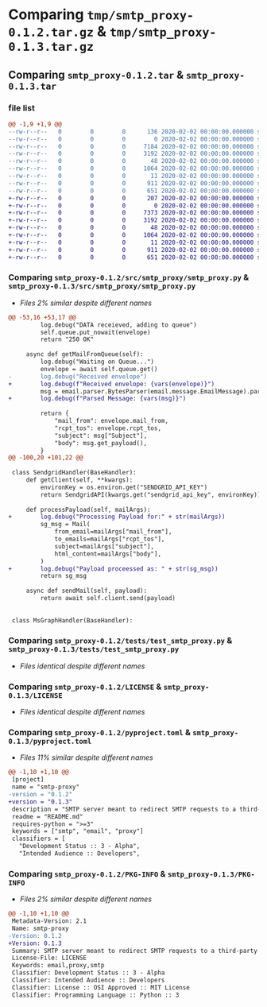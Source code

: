 # Comparing `tmp/smtp_proxy-0.1.2.tar.gz` & `tmp/smtp_proxy-0.1.3.tar.gz`

## Comparing `smtp_proxy-0.1.2.tar` & `smtp_proxy-0.1.3.tar`

### file list

```diff
@@ -1,9 +1,9 @@
--rw-r--r--   0        0        0      136 2020-02-02 00:00:00.000000 smtp_proxy-0.1.2/CHANGES.rst
--rw-r--r--   0        0        0        0 2020-02-02 00:00:00.000000 smtp_proxy-0.1.2/src/smtp_proxy/__init__.py
--rw-r--r--   0        0        0     7184 2020-02-02 00:00:00.000000 smtp_proxy-0.1.2/src/smtp_proxy/smtp_proxy.py
--rw-r--r--   0        0        0     3192 2020-02-02 00:00:00.000000 smtp_proxy-0.1.2/tests/test_smtp_proxy.py
--rw-r--r--   0        0        0       48 2020-02-02 00:00:00.000000 smtp_proxy-0.1.2/.gitignore
--rw-r--r--   0        0        0     1064 2020-02-02 00:00:00.000000 smtp_proxy-0.1.2/LICENSE
--rw-r--r--   0        0        0       11 2020-02-02 00:00:00.000000 smtp_proxy-0.1.2/README.md
--rw-r--r--   0        0        0      911 2020-02-02 00:00:00.000000 smtp_proxy-0.1.2/pyproject.toml
--rw-r--r--   0        0        0      651 2020-02-02 00:00:00.000000 smtp_proxy-0.1.2/PKG-INFO
+-rw-r--r--   0        0        0      207 2020-02-02 00:00:00.000000 smtp_proxy-0.1.3/CHANGES.rst
+-rw-r--r--   0        0        0        0 2020-02-02 00:00:00.000000 smtp_proxy-0.1.3/src/smtp_proxy/__init__.py
+-rw-r--r--   0        0        0     7373 2020-02-02 00:00:00.000000 smtp_proxy-0.1.3/src/smtp_proxy/smtp_proxy.py
+-rw-r--r--   0        0        0     3192 2020-02-02 00:00:00.000000 smtp_proxy-0.1.3/tests/test_smtp_proxy.py
+-rw-r--r--   0        0        0       48 2020-02-02 00:00:00.000000 smtp_proxy-0.1.3/.gitignore
+-rw-r--r--   0        0        0     1064 2020-02-02 00:00:00.000000 smtp_proxy-0.1.3/LICENSE
+-rw-r--r--   0        0        0       11 2020-02-02 00:00:00.000000 smtp_proxy-0.1.3/README.md
+-rw-r--r--   0        0        0      911 2020-02-02 00:00:00.000000 smtp_proxy-0.1.3/pyproject.toml
+-rw-r--r--   0        0        0      651 2020-02-02 00:00:00.000000 smtp_proxy-0.1.3/PKG-INFO
```

### Comparing `smtp_proxy-0.1.2/src/smtp_proxy/smtp_proxy.py` & `smtp_proxy-0.1.3/src/smtp_proxy/smtp_proxy.py`

 * *Files 2% similar despite different names*

```diff
@@ -53,16 +53,17 @@
         log.debug("DATA receieved, adding to queue")
         self.queue.put_nowait(envelope)
         return "250 OK"
 
     async def getMailFromQueue(self):
         log.debug("Waiting on Queue...")
         envelope = await self.queue.get()
-        log.debug("Received envelope")
+        log.debug(f"Received envelope: {vars(envelope)}")
         msg = email.parser.BytesParser(email.message.EmailMessage).parsebytes(envelope.content)
+        log.debug(f"Parsed Message: {vars(msg)}")
 
         return {
             "mail_from": envelope.mail_from,
             "rcpt_tos": envelope.rcpt_tos,
             "subject": msg["Subject"],
             "body": msg.get_payload(),
         }
@@ -100,20 +101,22 @@
 
 class SendgridHandler(BaseHandler):
     def getClient(self, **kwargs):
         environKey = os.environ.get("SENDGRID_API_KEY")
         return SendgridAPI(kwargs.get("sendgrid_api_key", environKey))
 
     def processPayload(self, mailArgs):
+        log.debug("Processing Payload for:" + str(mailArgs))
         sg_msg = Mail(
             from_email=mailArgs["mail_from"],
             to_emails=mailArgs["rcpt_tos"],
             subject=mailArgs["subject"],
             html_content=mailArgs["body"],
         )
+        log.debug("Payload proceessed as: " + str(sg_msg))
         return sg_msg
 
     async def sendMail(self, payload):
         return await self.client.send(payload)
 
 
 class MsGraphHandler(BaseHandler):
```

### Comparing `smtp_proxy-0.1.2/tests/test_smtp_proxy.py` & `smtp_proxy-0.1.3/tests/test_smtp_proxy.py`

 * *Files identical despite different names*

### Comparing `smtp_proxy-0.1.2/LICENSE` & `smtp_proxy-0.1.3/LICENSE`

 * *Files identical despite different names*

### Comparing `smtp_proxy-0.1.2/pyproject.toml` & `smtp_proxy-0.1.3/pyproject.toml`

 * *Files 11% similar despite different names*

```diff
@@ -1,10 +1,10 @@
 [project]
 name = "smtp-proxy"
-version = "0.1.2"
+version = "0.1.3"
 description = "SMTP server meant to redirect SMTP requests to a third-party email provider"
 readme = "README.md"
 requires-python = ">=3"
 keywords = ["smtp", "email", "proxy"]
 classifiers = [
   "Development Status :: 3 - Alpha",
   "Intended Audience :: Developers",
```

### Comparing `smtp_proxy-0.1.2/PKG-INFO` & `smtp_proxy-0.1.3/PKG-INFO`

 * *Files 2% similar despite different names*

```diff
@@ -1,10 +1,10 @@
 Metadata-Version: 2.1
 Name: smtp-proxy
-Version: 0.1.2
+Version: 0.1.3
 Summary: SMTP server meant to redirect SMTP requests to a third-party email provider
 License-File: LICENSE
 Keywords: email,proxy,smtp
 Classifier: Development Status :: 3 - Alpha
 Classifier: Intended Audience :: Developers
 Classifier: License :: OSI Approved :: MIT License
 Classifier: Programming Language :: Python :: 3
```

